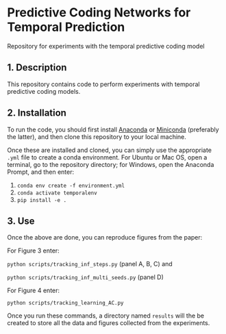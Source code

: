 # Predictive Coding Networks for Temporal Prediction

Repository for experiments with the temporal predictive coding model

## 1. Description
This repository contains code to perform experiments with temporal predictive coding models.


## 2. Installation
To run the code, you should first install [Anaconda](https://www.anaconda.com/) or [Miniconda](https://conda.io/miniconda.html) (preferably the latter), 
and then clone this repository to your local machine.

Once these are installed and cloned, you can simply use the appropriate `.yml` file to create a conda environment. 
For Ubuntu or Mac OS, open a terminal, go to the repository directory; for Windows, open the Anaconda Prompt, and then enter:

1. `conda env create -f environment.yml`  
2. `conda activate temporalenv`
3. `pip install -e .`  

## 3. Use
Once the above are done, you can reproduce figures from the paper:

For Figure 3 enter:

`python scripts/tracking_inf_steps.py` (panel A, B, C) and

`python scripts/tracking_inf_multi_seeds.py` (panel D)

For Figure 4 enter:

`python scripts/tracking_learning_AC.py`

Once you run these commands, a directory named `results` will the be created to store all the data and figures collected from the experiments.
